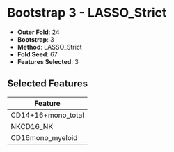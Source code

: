 # Bootstrap 3 - LASSO_Strict

- **Outer Fold**: 24
- **Bootstrap**: 3
- **Method**: LASSO_Strict
- **Fold Seed**: 67
- **Features Selected**: 3

## Selected Features

| Feature |
|---------|
| CD14+16+mono_total |
| NKCD16_NK |
| CD16mono_myeloid |
